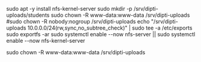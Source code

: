 sudo apt -y install nfs-kernel-server
sudo mkdir -p /srv/dipti-uploads/students
sudo chown -R www-data:www-data /srv/dipti-uploads   #sudo chown -R nobody:nogroup /srv/dipti-uploads
echo "/srv/dipti-uploads 10.0.0.0/24(rw,sync,no_subtree_check)" | sudo tee -a /etc/exports
sudo exportfs -ar
sudo systemctl enable --now nfs-server || sudo systemctl enable --now nfs-kernel-server


sudo chown -R www-data:www-data /srv/dipti-uploads


